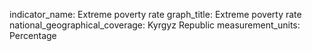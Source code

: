 indicator_name: Extreme poverty rate
graph_title: Extreme poverty rate
national_geographical_coverage: Kyrgyz Republic
measurement_units: Percentage

